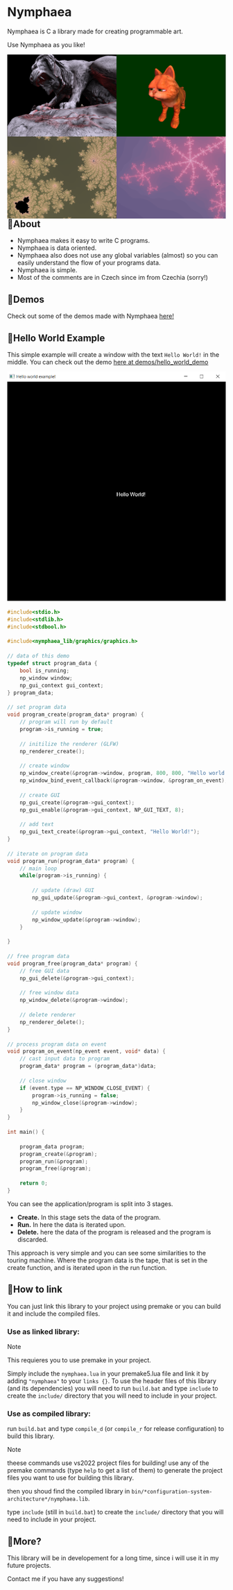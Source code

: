 # Nymphaea

Nymphaea is C a library made for creating programmable art.

Use Nymphaea as you like!

<img style="float: right;" src="https://github.com/FiveN1/nymphaea/blob/main/res/nymphaea_project_screenshots1.png" alt="Nymphaea 3D screenshot" width="512"/>

## 🌸About
- Nymphaea makes it easy to write C programs.
- Nymphaea is data oriented.
- Nymphaea also does not use any global variables (almost) so you can easily understand the flow of your programs data.
- Nymphaea is simple.
- Most of the comments are in Czech since im from Czechia (sorry!)

## 🌸Demos
Check out some of the demos made with Nymphaea [here!](demos/)

## 🌸Hello World Example
This simple example will create a window with the text `Hello World!` in the middle.
You can check out the demo [here at demos/hello_world_demo](demos/hello_world_demo)

<img src="https://github.com/FiveN1/nymphaea/blob/main/demos/hello_world_demo/res/hello_world_example_result.png" alt="Hello World example result" width="512"/>

```c
#include<stdio.h>
#include<stdlib.h>
#include<stdbool.h>

#include<nymphaea_lib/graphics/graphics.h>

// data of this demo
typedef struct program_data {
    bool is_running;
    np_window window;
    np_gui_context gui_context;
} program_data;

// set program data
void program_create(program_data* program) {
    // program will run by default
    program->is_running = true;

    // initilize the renderer (GLFW)
    np_renderer_create();

    // create window
    np_window_create(&program->window, program, 800, 800, "Hello world example!");
    np_window_bind_event_callback(&program->window, &program_on_event); // also bind the window callback so we can close the window!

    // create GUI
    np_gui_create(&program->gui_context);
    np_gui_enable(&program->gui_context, NP_GUI_TEXT, 8);

    // add text
    np_gui_text_create(&program->gui_context, "Hello World!");
}

// iterate on program data
void program_run(program_data* program) {
    // main loop
    while(program->is_running) {

        // update (draw) GUI
        np_gui_update(&program->gui_context, &program->window);

        // update window
        np_window_update(&program->window);
    }

}

// free program data
void program_free(program_data* program) {
    // free GUI data
    np_gui_delete(&program->gui_context);

    // free window data
    np_window_delete(&program->window);

    // delete renderer
    np_renderer_delete();
}

// process program data on event
void program_on_event(np_event event, void* data) {
    // cast input data to program
    program_data* program = (program_data*)data;

    // close window
    if (event.type == NP_WINDOW_CLOSE_EVENT) {
        program->is_running = false;
        np_window_close(&program->window);
    }
}

int main() {

    program_data program;
    program_create(&program);
    program_run(&program);
    program_free(&program);

    return 0;
}

```

You can see the application/program is split into 3 stages.
- **Create.** In this stage sets the data of the program.
- **Run.** In here the data is iterated upon.
- **Delete.** here the data of the program is released and the program is discarded.

This approach is very simple and you can see some similarities to the touring machine. Where the program data is the tape, that is set in the create function, and is iterated upon in the run function.

## 🌸How to link
You can just link this library to your project using premake or you can build it and include the compiled files.

### Use as linked library:
> [!NOTE]
> This requieres you to use premake in your project.

Simply include the `nymphaea.lua` in your premake5.lua file and link it by adding `"nymphaea"` to your `links {}`.
To use the header files of this library (and its dependencies) you will need to run `build.bat` and type `include` to create the `include/` directory that you will need to include in your project.

### Use as compiled library:
run `build.bat` and type `compile_d` (or `compile_r` for release configuration) to build this library.

> [!NOTE]
> theese commands use vs2022 project files for building!
> use any of the premake commands (type `help` to get a list of them) to generate the project files you want to use for building this library.

then you shoud find the compiled library in `bin/*configuration-system-architecture*/nymphaea.lib`.

type `include` (still in `build.bat`) to create the `include/` directory that you will need to include in your project.

## 🌸More?
This library will be in developement for a long time, since i will use it in my future projects.

Contact me if you have any suggestions!


